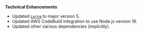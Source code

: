 **Technical Enhancements**

* Updated [`Lerna`](https://lerna.js.org/) to major version 5.
* Updated AWS CodeBuild integration to use Node.js version 16.
* Updated other various dependencies (implicitly).